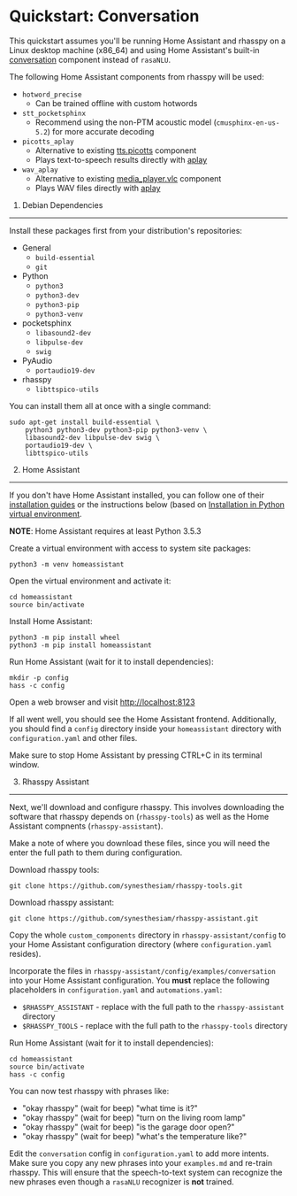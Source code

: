 Quickstart: Conversation
==============================

This quickstart assumes you'll be running Home Assistant and rhasspy on a Linux
desktop machine (x86_64) and using Home Assistant's built-in
[conversation](https://www.home-assistant.io/components/conversation/) component
instead of `rasaNLU`.

The following Home Assistant components from rhasspy will be used:

* `hotword_precise`
    * Can be trained offline with custom hotwords
* `stt_pocketsphinx`
    * Recommend using the non-PTM acoustic model (`cmusphinx-en-us-5.2`) for more accurate decoding
* `picotts_aplay`
    * Alternative to existing [tts.picotts](https://www.home-assistant.io/components/tts.picotts) component
    * Plays text-to-speech results directly with [aplay](https://linux.die.net/man/1/aplay)
* `wav_aplay`
    * Alternative to existing [media_player.vlc](https://www.home-assistant.io/components/media_player.vlc) component
    * Plays WAV files directly with [aplay](https://linux.die.net/man/1/aplay)

1. Debian Dependencies
---------------------------

Install these packages first from your distribution's repositories:

* General
    * `build-essential`
    * `git`
* Python
    * `python3`
    * `python3-dev`
    * `python3-pip`
    * `python3-venv`
* pocketsphinx
    * `libasound2-dev`
    * `libpulse-dev`
    * `swig`
* PyAudio
    * `portaudio19-dev`
* rhasspy
    * `libttspico-utils`
    
You can install them all at once with a single command:

    sudo apt-get install build-essential \
        python3 python3-dev python3-pip python3-venv \
        libasound2-dev libpulse-dev swig \
        portaudio19-dev \
        libttspico-utils
        
2. Home Assistant
---------------------

If you don't have Home Assistant installed, you can follow one of their
[installation guides](https://www.home-assistant.io/docs/installation/) or the
instructions below (based on [Installation in Python virtual
environment](https://www.home-assistant.io/docs/installation/virtualenv/).

**NOTE**: Home Assistant requires at least Python 3.5.3

Create a virtual environment with access to system site packages:

    python3 -m venv homeassistant
    
Open the virtual environment and activate it:

    cd homeassistant
    source bin/activate
    
Install Home Assistant:

    python3 -m pip install wheel
    python3 -m pip install homeassistant
    
Run Home Assistant (wait for it to install dependencies):

    mkdir -p config
    hass -c config
    
Open a web browser and visit [http://localhost:8123](http://localhost:8123)

If all went well, you should see the Home Assistant frontend. Additionally, you
should find a `config` directory inside your `homeassistant` directory with
`configuration.yaml` and other files.

Make sure to stop Home Assistant by pressing CTRL+C in its terminal window.

3. Rhasspy Assistant
------------------------

Next, we'll download and configure rhasspy. This involves downloading the
software that rhasspy depends on (`rhasspy-tools`) as well as the Home Assistant
compnents (`rhasspy-assistant`).

Make a note of where you download these files, since you will need the enter the
full path to them during configuration.

Download rhasspy tools:

    git clone https://github.com/synesthesiam/rhasspy-tools.git
    
Download rhasspy assistant:

    git clone https://github.com/synesthesiam/rhasspy-assistant.git
    
Copy the whole `custom_components` directory in `rhasspy-assistant/config` to
your Home Assistant configuration directory (where `configuration.yaml`
resides).

Incorporate the files in `rhasspy-assistant/config/examples/conversation`
into your Home Assistant configuration. You **must** replace the following
placeholders in `configuration.yaml` and `automations.yaml`:
   
* `$RHASSPY_ASSISTANT` - replace with the full path to the `rhasspy-assistant` directory
* `$RHASSPY_TOOLS` - replace with the full path to the `rhasspy-tools` directory
     
Run Home Assistant (wait for it to install dependencies):
 
    cd homeassistant
    source bin/activate
    hass -c config
    
You can now test rhasspy with phrases like:

* "okay rhasspy" (wait for beep) "what time is it?"
* "okay rhasspy" (wait for beep) "turn on the living room lamp"
* "okay rhasspy" (wait for beep) "is the garage door open?"
* "okay rhasspy" (wait for beep) "what's the temperature like?"

Edit the `conversation` config in `configuration.yaml` to add more intents. Make
sure you copy any new phrases into your `examples.md` and re-train rhasspy. This
will ensure that the speech-to-text system can recognize the new phrases even
though a `rasaNLU` recognizer is **not** trained.
